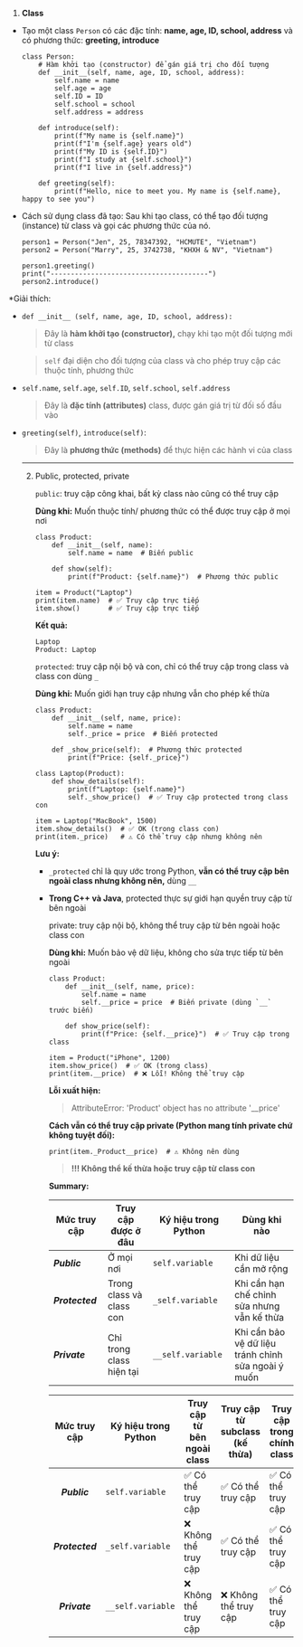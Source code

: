 1. **Class**

* Tạo một class `Person` có các đặc tính: **name, age, ID, school, address** và có phương thức: **greeting, introduce**

  ```
  class Person: 
      # Hàm khởi tạo (constructor) để gán giá trị cho đối tượng
      def __init__(self, name, age, ID, school, address):
          self.name = name
          self.age = age
          self.ID = ID
          self.school = school
          self.address = address

      def introduce(self): 
          print(f"My name is {self.name}")
          print(f"I'm {self.age} years old")
          print(f"My ID is {self.ID}")
          print(f"I study at {self.school}")
          print(f"I live in {self.address}")

      def greeting(self): 
          print(f"Hello, nice to meet you. My name is {self.name}, happy to see you")
  ```


* Cách sử dụng class đã tạo:
  Sau khi tạo class, có thể tạo đối tượng (instance) từ class và gọi các phương thức của nó.

  ```
  person1 = Person("Jen", 25, 78347392, "HCMUTE", "Vietnam")
  person2 = Person("Marry", 25, 3742738, "KHXH & NV", "Vietnam")

  person1.greeting()
  print("---------------------------------------")
  person2.introduce()
  ```

*Giải thích: 

* `def __init__ (self, name, age, ID, school, address):`

  > Đây là **hàm khởi tạo (constructor),** chạy khi tạo một đối tượng mới từ class
  >

  > `self` đại diện cho đối tượng của class và cho phép truy cập các thuộc tính, phương thức
  >
* `self.name`, `self.age`, `self.ID`, `self.school`, `self.address`

  > Đây là **đặc tính (attributes)** class, được gán giá trị từ đối số đầu vào
  >
* `greeting(self)`, `introduce(self)`:

  > Đây là **phương thức (methods)** để thực hiện các hành vi của class
  >

  ---


  2. Public, protected, private

     `public`: truy cập công khai, bất kỳ class nào cũng có thể truy cập

     **Dùng khi:** Muốn thuộc tính/ phương thức có thể được truy cập ở mọi nơi

     ```
     class Product:
         def __init__(self, name):
             self.name = name  # Biến public

         def show(self):
             print(f"Product: {self.name}")  # Phương thức public

     item = Product("Laptop")
     print(item.name)  # ✅ Truy cập trực tiếp
     item.show()       # ✅ Truy cập trực tiếp

     ```

     **Kết quả:**

     ```
     Laptop
     Product: Laptop
     ```

     `protected`: truy cập nội bộ và con, chỉ có thể truy cập trong class và class con dùng `_`

     **Dùng khi:** Muốn giới hạn truy cập nhưng vẫn cho phép kế thừa

     ```
     class Product:
         def __init__(self, name, price):
             self.name = name  
             self._price = price  # Biến protected

         def _show_price(self):  # Phương thức protected
             print(f"Price: {self._price}")

     class Laptop(Product):
         def show_details(self):
             print(f"Laptop: {self.name}")
             self._show_price()  # ✅ Truy cập protected trong class con

     item = Laptop("MacBook", 1500)
     item.show_details()  # ✅ OK (trong class con)
     print(item._price)   # ⚠️ Có thể truy cập nhưng không nên

     ```

     **Lưu ý:**

     - `_protected` chỉ là quy ước trong Python, **vẫn có thể truy cập bên ngoài class nhưng không nên,** dùng `__`
     - **Trong C++ và Java**, protected thực sự giới hạn quyền truy cập từ bên ngoài

       private: truy cập nội bộ, không thể truy cập từ bên ngoài hoặc class con

       **Dùng khi:** Muốn bảo vệ dữ liệu, không cho sửa trực tiếp từ bên ngoài

       ```
       class Product:
           def __init__(self, name, price):
               self.name = name  
               self.__price = price  # Biến private (dùng `__` trước biến)

           def show_price(self):
               print(f"Price: {self.__price}")  # ✅ Truy cập trong class

       item = Product("iPhone", 1200)
       item.show_price()  # ✅ OK (trong class)
       print(item.__price)  # ❌ Lỗi! Không thể truy cập

       ```

       **Lỗi xuất hiện:**

       > AttributeError: 'Product' object has no attribute '__price'
       >

       **Cách vẫn có thể truy cập private (Python mang tính private chứ không tuyệt đối):**

       ```
       print(item._Product__price)  # ⚠️ Không nên dùng

       ```

       > **!!! Không thể kế thừa hoặc truy cập từ class con**
       >

       **Summary:**

       | Mức truy cập          | Truy cập được ở đâu  | Ký hiệu trong Python | Dùng khi nào                                                 |
       | ----------------------- | --------------------------- | ---------------------- | -------------------------------------------------------------- |
       | ***Public***    | Ở mọi nơi                | `self.variable`      | Khi dữ liệu cần mở rộng                                   |
       | ***Protected*** | Trong class và class con   | `_self.variable`     | Khi cần hạn chế chỉnh sửa nhưng vẫn kế thừa           |
       | ***Private***   | Chỉ trong class hiện tại | `__self.variable`    | Khi cần bảo vệ dữ liệu tránh chỉnh sửa ngoài ý muốn |

       |     Mức truy cập     | Ký hiệu trong Python | Truy cập từ bên ngoài class | Truy cập từ subclass (kế thừa) | Truy cập trong chính class |
       | :---------------------: | ---------------------- | ------------------------------- | ---------------------------------- | ---------------------------- |
       |  ***Public***  | `self.variable`      | ✅ Có thể truy cập           | ✅ Có thể truy cập              | ✅ Có thể truy cập        |
       | ***Protected*** | `_self.variable`     | ❌ Không thể truy cập        | ✅ Có thể truy cập              | ✅ Có thể truy cập        |
       |  ***Private***  | `__self.variable`    | ❌ Không thể truy cập        | ❌ Không thể truy cập           | ✅ Có thể truy cập        |
